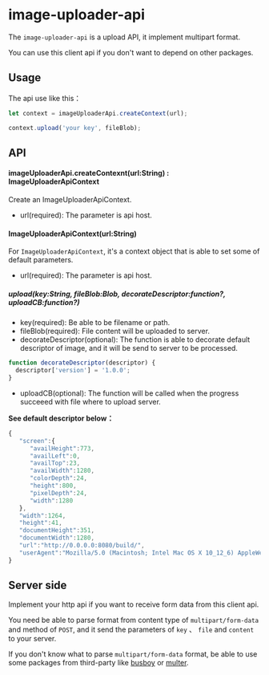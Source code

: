 image-uploader-api
===========================

The `image-uploader-api` is a upload API, it implement multipart format.

You can use this client api if you don't want to depend on other packages.


## Usage

The api use like this：

```js
let context = imageUploaderApi.createContext(url);

context.upload('your key', fileBlob);
```

## API

#### imageUploaderApi.createContexnt(url:String) : ImageUploaderApiContext

Create an ImageUploaderApiContext.

* url(required): The parameter is api host.


#### ImageUploaderApiContext(url:String)

For `ImageUploaderApiContext`, it's a context object that is able to set some of default parameters.

* url(required): The parameter is api host.

##### upload(key:String, fileBlob:Blob, decorateDescriptor:function?, uploadCB:function?)

* key(required): Be able to be filename or path.
* fileBlob(required): File content will be uploaded to server.
* decorateDescriptor(optional): The function is able to decorate default descriptor of image, and it will be send to server to be processed.

```js
function decorateDescriptor(descriptor) {
  descriptor['version'] = '1.0.0';
}
```

* uploadCB(optional): The function will be called when the progress succeeed with file where to upload server.


**See default descriptor below：**

```js
{  
   "screen":{  
      "availHeight":773,
      "availLeft":0,
      "availTop":23,
      "availWidth":1280,
      "colorDepth":24,
      "height":800,
      "pixelDepth":24,
      "width":1280
   },
   "width":1264,
   "height":41,
   "documentHeight":351,
   "documentWidth":1280,
   "url":"http://0.0.0.0:8080/build/",
   "userAgent":"Mozilla/5.0 (Macintosh; Intel Mac OS X 10_12_6) AppleWebKit/537.36 (KHTML, like Gecko) Chrome/61.0.3163.100 Safari/537.36"
}
```

## Server side

Implement your http api if you want to receive form data from this client api.

You need be able to parse format from content type of `multipart/form-data` and method of `POST`, and it send the parameters of `key` 、 `file` and `content` to your server.

If you don't know what to parse `multipart/form-data` format, be able to use some packages from third-party like [busboy](https://github.com/mscdex/busboy) or [multer](https://github.com/expressjs/multer).



